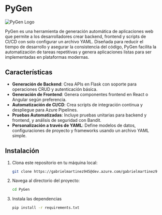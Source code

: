 # PyGen

![PyGen Logo](link-to-your-logo-if-available)

PyGen es una herramienta de generación automática de aplicaciones web que permite a los desarrolladores crear backend, frontend y scripts de CI/CD con solo configurar un archivo YAML. Diseñada para reducir el tiempo de desarrollo y asegurar la consistencia del código, PyGen facilita la automatización de tareas repetitivas y genera aplicaciones listas para ser implementadas en plataformas modernas.

## Características

- **Generación de Backend**: Crea APIs en Flask con soporte para operaciones CRUD y autenticación básica.
- **Generación de Frontend**: Genera componentes frontend en React o Angular según preferencia.
- **Automatización de CI/CD**: Crea scripts de integración continua y despliegue para Azure Pipelines.
- **Pruebas Automatizadas**: Incluye pruebas unitarias para backend y frontend, y análisis de seguridad con Bandit.
- **Personalización a través de YAML**: Define modelos de datos, configuraciones de proyecto y frameworks usando un archivo YAML simple.

## Instalación

1. Clona este repositorio en tu máquina local:
    ```bash
    git clone https://gabrielmartinez945@dev.azure.com/gabrielmartinez945/PyGen/_git/PyGen
    ```

2. Navega al directorio del proyecto:
    ```bash
    cd PyGen
    ```
   
3. Instala las dependencias
    ```bash
    pip install -r requirements.txt
    ```
